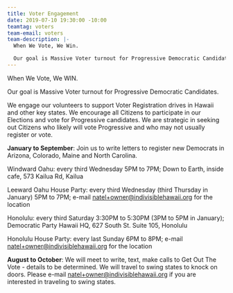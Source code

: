 ```yaml
---
title: Voter Engagement
date: 2019-07-10 19:30:00 -10:00
teamtag: voters
team-email: voters
team-description: |-
  When We Vote, We Win.

  Our goal is Massive Voter turnout for Progressive Democratic Candidates.
---
```


When We Vote, We WIN.

Our goal is Massive Voter turnout for Progressive Democratic Candidates.

We engage our volunteers to support Voter Registration drives in Hawaii and other key states. We encourage all Citizens to participate in our Elections and vote for Progressive candidates. We are strategic in seeking out Citizens who likely will vote Progressive and who may not usually register or vote.

**January to September**: Join us to write letters to register new Democrats in Arizona, Colorado, Maine and North Carolina. 

Windward Oahu: every third Wednesday 5PM to 7PM; 
               Down to Earth, inside cafe, 573 Kailua Rd, Kailua

Leeward Oahu House Party: every third Wednesday (third Thursday in January) 5PM to 7PM;
                          e-mail natel+owner@indivisiblehawaii.org for the location

Honolulu: every third Saturday 3:30PM to 5:30PM (3PM to 5PM in January); 
          Democratic Party Hawaii HQ, 627 South St. Suite 105, Honolulu

Honolulu House Party: every last Sunday 6PM to 8PM; 
                      e-mail natel+owner@indivisiblehawaii.org for the location


**August to October**: We will meet to write, text, make calls to Get Out The Vote - details to be determined. We will travel to swing states to knock on doors.  Please e-mail natel+owner@indivisiblehawaii.org if you are interested in traveling to swing states.